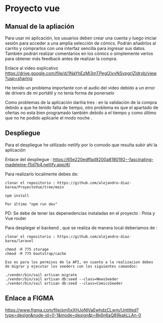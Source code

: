 # Proyecto vue 

## Manual de la apliación

Para usar mi aplicación, los usuarios deben crear una cuenta y luego iniciar sesión para acceder a una amplia selección de cómics. Podrán añadirlos al carrito y comprarlos con una interfaz sencilla para ingresar sus datos. También podrán realizar comentarios en los cómics o simplemente verlos para obtener más feedback antes de realizar la compra.

Enlace al video explicativo https://drive.google.com/file/d/1NaYhEzMi3mTPegI2ivvNSvpgrIZIdrxb/view?usp=sharing

He tenido un problema importante con el audio del video debido a un error de drivers de mi portátil y no tenía forma de ponerselo

Como problemas de la aplicación darñia tres : en la validación de la compra debido a que he tenido falta de tiempo, otro problema es que el apartado de ofertas no esta bien programado también debido a el tiempo y como último que no he podido aplicarle el modo noche .

## Despliegue

Para el despliegue he utilizado netlify por lo comodo que resulta subir ahi la aplicación

Enlace del despliegue : https://65e220edffad9200a8180192--fascinating-madeleine-f5d7b4.netlify.app/#/

Para realizarlo localmente debes de:

    clonar el repositorio : https://github.com/alejandro-diaz-barea/ProyectoVue/tree/main

    npm install

    Por último "npm run dev" 

PD: Se debe de tener las depenedencias instaladas en el proyecto : Pinia y Vue router


Para desplegar el backend , que se realiza de manera local deberiamos de :

    clonar el repositorio : https://github.com/alejandro-diaz-barea/laravel

    chmod -R 775 storage
    chmod -R 775 bootstrap/cache

    Eso es para los permisos de la API, en cuanto a la realizacion debes de migrar y ejecutar los seeders con los siguientes comandos:

    ./vendor/bin/sail artisan migrate
    ./vendor/bin/sail artisan db:seed --class=NewsSeeder
    ./vendor/bin/sail artisan db:seed --class=ComicsSeeder


## Enlace a FIGMA

https://www.figma.com/file/pm1ixXHJoNlVaEwhdzCLwm/Untitled?type=design&node-id=0-1&mode=design&t=8k6n6aQ89kakLLAn-0
